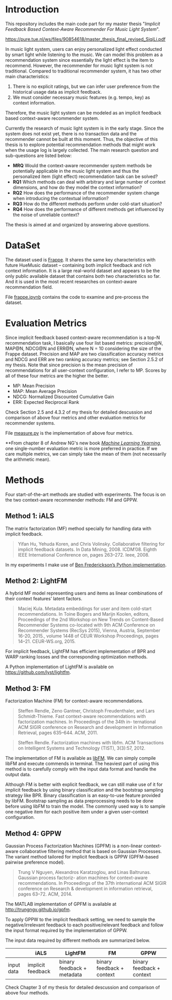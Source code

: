 # Introduction
This repository includes the main code part for my master thesis "*Implicit Feedback Based Context-Aware Recommender For Music Light System*". 

https://pure.tue.nl/ws/files/90854618/master_thesis_final_revised_SiqiLi.pdf

In music light system, users can enjoy personalized light effect conducted by smart light while listening to the music. We can model this problem as a recommendation system since essentially the light effect is the item to recommend. However, the recommender for music light system is not traditional. Compared to traditional recommender system, it has two other main characteristics: 

1. There is no explicit ratings, but we can infer user preference from the historical usage data as implicit feedback.
2. We must consider necessary music features (e.g. tempo, key) as context information.

Therefore, the music light system can be modeled as an implicit feedback based context-aware recommender system.

Currently the research of music light system is in the early stage. Since the system does not exist yet, there is no transaction data and the recommender cannot be built at this moment. Thus, the objective of this thesis is to explore potential recommendation methods that might work when the usage log is largely collected. The main research question and sub-questions are listed below:

- **MRQ** Would the context-aware recommender system methods be potentially applicable in the music light system and thus the personalized item (light effect) recommendation task can be solved?
- **RQ1** Which methods can deal with arbitrary and large number of context dimensions, and how do they model the context information?
- **RQ2** How does the performance of the recommender system change when introducing the contextual information?
- **RQ3** How do the different methods perform under cold-start situation?
- **RQ4** How does the performance of different methods get influenced by the noise of unreliable context?

The thesis is aimed at and organized by answering above questions.

# DataSet
The dataset used is [Frappe](http://baltrunas.info/research-menu/frappe). It shares the same key characteristics with future HueMusic dataset – containing both implicit feedback and rich context information. It is a large real-world dataset and appears to be the only public available dataset that contains both two characteristics so far. And it is used in the most recent researches on context-aware recommendation field.

File [frappe.ipynb](/frappe.ipynb) contains the code to examine and pre-process the dataset.

# Evaluation Metrics
Since implicit feedback based context-aware recommendation is a top-N recommendation task, I basically use four list based metrics: precision@N, MAP@N, NDCG@N and ERR@N, where N = 10 considering the size of the Frappe dataset. Precision and MAP are two classification accuracy metrics and NDCG and ERR are two ranking accuracy metrics; see Section 2.5.2 of my thesis. Note that since precision is the mean precision of recommendations for all user-context configuration, I refer to MP. Scores by all of these four metrics are the higher the better.

 - MP: Mean Precision
 - MAP: Mean Average Precision
 - NDCG: Normalized Discounted Cumulative Gain
 - ERR: Expected Reciprocal Rank

Check Section 2.5 and 4.3.2 of my thesis for detailed descussion and comparison of above four metrics and other evaluation metrics for recommender systems. 

File [measure.py](/measure.py) is the implementation of above four metrics.

**From chapter 8 of Andrew NG's new book [*Machine Learning Yearning*](http://www.mlyearning.org), one single-number evaluation metric is more preferred in practice. If we care multiple metrics, we can simply take the mean of them (not necessarily the arithmetic mean). 

# Methods
Four start-of-the-art methods are studied with experiments. The focus is on the two context-aware recommender methods: FM and GPPW.

## Method 1: iALS
The matrix factorization (MF) method specially for handling data with implicit feedback.

> Yifan Hu, Yehuda Koren, and Chris Volinsky. Collaborative filtering for implicit feedback datasets. In Data Mining, 2008. ICDM’08. Eighth IEEE International Conference on, pages 263–272. Ieee, 2008.

In my experiments I make use of [Ben Frederickson’s Python implementation](https://github.com/benfred/implicit).
  
## Method 2: LightFM
A hybrid MF model representing users and items as linear combinations of their context features’ latent factors. 

> Maciej Kula. Metadata embeddings for user and item cold-start recommendations. In Toine Bogers and Marijn Koolen, editors, Proceedings of the 2nd Workshop on New Trends on Content-Based Recommender Systems co-located with 9th ACM Conference on Recommender Systems (RecSys 2015), Vienna, Austria, September 16-20, 2015., volume 1448 of CEUR Workshop Proceedings, pages 14–21. CEUR-WS.org, 2015.
  
For implicit feedback, LightFM has efficient implementation of BPR and WARP ranking losses and the corresponding optimization methods.

A Python implementation of LightFM is available on https://github.com/lyst/lightfm.

## Method 3: FM
Factorization Machine (FM) for context-aware recommendations.

> Steffen Rendle, Zeno Gantner, Christoph Freudenthaler, and Lars Schmidt-Thieme. Fast context-aware recommendations with factorization machines. In Proceedings of the 34th in- ternational ACM SIGIR conference on Research and development in Information Retrieval, pages 635–644. ACM, 2011.

> Steffen Rendle. Factorization machines with libfm. ACM Transactions on Intelligent Systems and Technology (TIST), 3(3):57, 2012.

The implementation of FM is available as [libFM](http://libfm.org). We can simply compile libFM and execute commends in terminal. The heaviest part of using this method is to carefully comply with the input data format and handle the output data.

Although FM is better with explicit feedback, we can still make use of it for implicit feedback by using binary classification and the bootstrap sampling strategy like BPR. Binary classification is an easy-to-use feature provided by libFM. Bootstrap sampling as data preprocessing needs to be done before using libFM to train the model. The commonly used way is to sample one negative item for each positive item under a given user-context configuration.

## Method 4: GPPW
Gaussian Process Factorization Machines (GPFM) is a non-linear context-aware collaborative filtering method that is based on Gaussian Processes. The variant method tailored for implicit feedback is GPPW (GPFM-based pairwise preference model).

> Trung V Nguyen, Alexandros Karatzoglou, and Linas Baltrunas. Gaussian process factoriz- ation machines for context-aware recommendations. In Proceedings of the 37th international ACM SIGIR conference on Research & development in information retrieval, pages 63–72. ACM, 2014.

The MATLAB implementation of GPFM is available at http://trungngv.github.io/gpfm.

To apply GPPW to the implicit feedback setting, we need to sample the negative/irrelevant feedback to each positive/relevant feedback and follow the input format required by the implementation of GPPW.

The input data required by different methods are summarized below.

|      | iALS | LightFM | FM | GPPW|
|------|------|---------|----|-----|
|input data | implicit feedback| binary feedback + metadata| binary feedback + context| binary feedback + context|

Check Chapter 3 of my thesis for detailed descussion and comparison of above four methods.  
